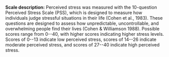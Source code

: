 **Scale description:** Perceived stress was measured with the 10-question 
Perceived Stress Scale (PSS), which is designed to measure how individuals 
judge stressful situations in their life (Cohen et al., 1983). These questions 
are designed to assess how unpredictable, uncontrollable, and overwhelming 
people find their lives (Cohen & Williamson 1988). Possible scores range from 
0--40, with higher scores indicating higher stress levels. Scores of 0--13 
indicate low perceived stress, scores of 14--26 indicate moderate perceived 
stress, and scores of 27--40 indicate high perceived stress.  
